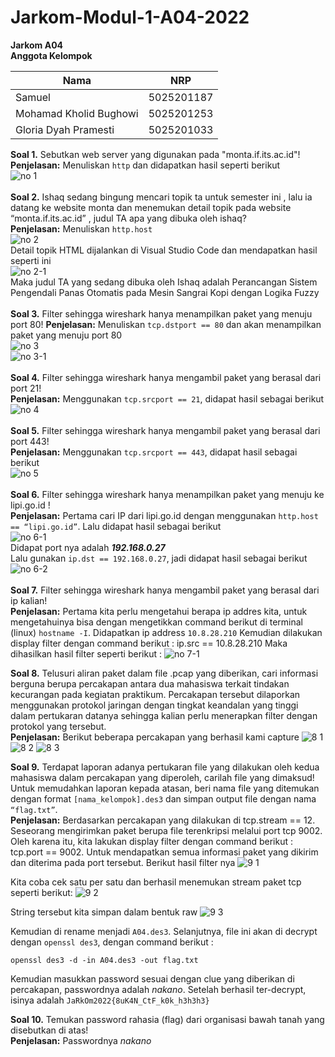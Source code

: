 # Jarkom-Modul-1-A04-2022

**Jarkom A04**<br>
**Anggota Kelompok**

| Nama                   | NRP        |
| ---------------------- | ---------- |
| Samuel                 | 5025201187 |
| Mohamad Kholid Bughowi | 5025201253 |
| Gloria Dyah Pramesti   | 5025201033 |

**Soal 1.** Sebutkan web server yang digunakan pada "monta.if.its.ac.id"!<br>
**Penjelasan:** Menuliskan `http` dan didapatkan hasil seperti berikut<br>
![no 1](https://user-images.githubusercontent.com/91613088/191537275-92937bc1-07c5-4a9e-8160-cd8632036017.png)<br><br>
**Soal 2.** Ishaq sedang bingung mencari topik ta untuk semester ini , lalu ia datang ke website monta dan menemukan detail topik pada website “monta.if.its.ac.id” , judul TA apa yang dibuka oleh ishaq?<br>
**Penjelasan:** Menuliskan `http.host`<br>
![no 2](https://user-images.githubusercontent.com/91613088/191537289-e546a649-3636-477f-894e-e6dad9a5cb68.png)<br>
Detail topik HTML dijalankan di Visual Studio Code dan mendapatkan hasil seperti ini<br>
![no 2-1](https://user-images.githubusercontent.com/91613088/191537297-8d6dcae9-b7ac-4b9f-88fd-f91236836cc6.jpg)<br>
Maka judul TA yang sedang dibuka oleh Ishaq adalah Perancangan Sistem Pengendali Panas Otomatis pada Mesin Sangrai Kopi dengan Logika Fuzzy<br><br>
**Soal 3.** Filter sehingga wireshark hanya menampilkan paket yang menuju port 80!
**Penjelasan:** Menuliskan `tcp.dstport == 80` dan akan menampilkan paket yang menuju port 80<br>
![no 3](https://user-images.githubusercontent.com/91613088/191537306-4c9f75d5-50ff-41a1-98a3-972738086a44.png)<br>
![no 3-1](https://user-images.githubusercontent.com/91613088/191537263-8869dcdc-be2c-4f60-a753-ad9796b812eb.png)<br><br>
**Soal 4.** Filter sehingga wireshark hanya mengambil paket yang berasal dari port 21!<br>
**Penjelasan:** Menggunakan `tcp.srcport == 21`, didapat hasil sebagai berikut<br>
![no 4](https://user-images.githubusercontent.com/89601859/191540380-1d435877-3fda-49df-aa35-03cc9102dc32.jpg)<br><br>
**Soal 5.** Filter sehingga wireshark hanya mengambil paket yang berasal dari port 443!<br>
**Penjelasan:** Menggunakan `tcp.srcport == 443`, didapat hasil sebagai berikut<br>
![no 5](https://user-images.githubusercontent.com/89601859/191540649-52591bbd-72c7-4f27-8a8e-9367ff4c4ea2.jpg)<br><br>
**Soal 6.** Filter sehingga wireshark hanya menampilkan paket yang menuju ke lipi.go.id !<br>
**Penjelasan:** Pertama cari IP dari lipi.go.id dengan menggunakan `http.host == “lipi.go.id”`. Lalu didapat hasil sebagai berikut<br>
![no 6-1](https://user-images.githubusercontent.com/89601859/191540998-5e912808-deed-4fe8-a82b-233500cd31d4.jpg)<br>
Didapat port nya adalah **_192.168.0.27_**<br>
Lalu gunakan `ip.dst == 192.168.0.27`, jadi didapat hasil sebagai berikut<br>
![no 6-2](https://user-images.githubusercontent.com/89601859/191541916-fd273cec-0d88-4227-9617-4eb829e74488.jpg)<br><br>
**Soal 7.** Filter sehingga wireshark hanya mengambil paket yang berasal dari ip kalian!<br>
**Penjelasan:** Pertama kita perlu mengetahui berapa ip addres kita, untuk mengetahuinya bisa dengan mengetikkan command berikut di terminal (linux) `hostname -I`. Didapatkan ip address `10.8.28.210`
Kemudian dilakukan display filter dengan command berikut : ip.src == 10.8.28.210
Maka dihasilkan hasil filter seperti berikut :
![no 7-1](https://user-images.githubusercontent.com/49820990/191553649-63e448dc-6da1-43b5-8ce7-975d38ec26b5.png)

**Soal 8.** Telusuri aliran paket dalam file .pcap yang diberikan, cari informasi berguna berupa percakapan antara dua mahasiswa terkait tindakan kecurangan pada kegiatan praktikum. Percakapan tersebut dilaporkan menggunakan protokol jaringan dengan tingkat keandalan yang tinggi dalam pertukaran datanya sehingga kalian perlu menerapkan filter dengan protokol yang tersebut.<br>
**Penjelasan:** Berikut beberapa percakapan yang berhasil kami capture
![8 1](https://user-images.githubusercontent.com/49820990/191553918-fabd4933-1aeb-43ae-ae8c-f56e6c7dd9c6.png)
![8 2](https://user-images.githubusercontent.com/49820990/191553943-4c86b330-4895-46bc-a10c-023daddfa2ea.png)
![8 3](https://user-images.githubusercontent.com/49820990/191554066-5c67863c-cfa5-4d33-85fe-1b64f899d4c2.png)

**Soal 9.** Terdapat laporan adanya pertukaran file yang dilakukan oleh kedua mahasiswa dalam percakapan yang diperoleh, carilah file yang dimaksud! Untuk memudahkan laporan kepada atasan, beri nama file yang ditemukan dengan format `[nama_kelompok].des3` dan simpan output file dengan nama `“flag.txt”`.<br>
**Penjelasan:** Berdasarkan percakapan yang dilakukan di tcp.stream == 12. Seseorang mengirimkan paket berupa file terenkripsi melalui port tcp 9002. Oleh karena itu, kita lakukan display filter dengan command berikut : tcp.port == 9002. Untuk mendapatkan semua informasi paket yang dikirim dan diterima pada port tersebut. Berikut hasil filter nya
![9 1](https://user-images.githubusercontent.com/49820990/191554367-328f598b-dbee-4757-8f7c-a299bbd4ce58.png)

Kita coba cek satu per satu dan berhasil menemukan stream paket tcp seperti berikut:
![9 2](https://user-images.githubusercontent.com/49820990/191554489-0459aede-1c6c-4dfd-91a8-86d0092d555a.png)

String tersebut kita simpan dalam bentuk raw
![9 3](https://user-images.githubusercontent.com/49820990/191554603-54765957-2687-4468-8e29-bad1356c7f3f.png)

Kemudian di rename menjadi `A04.des3`. Selanjutnya, file ini akan di decrypt dengan `openssl des3`, dengan command berikut :

```shell
openssl des3 -d -in A04.des3 -out flag.txt
```

Kemudian masukkan password sesuai dengan clue yang diberikan di percakapan, passwordnya adalah _nakano_.
Setelah berhasil ter-decrypt, isinya adalah `JaRkOm2022{8uK4N_CtF_k0k_h3h3h3}`

**Soal 10.** Temukan password rahasia (flag) dari organisasi bawah tanah yang disebutkan di atas!<br>
**Penjelasan:** Passwordnya _nakano_
